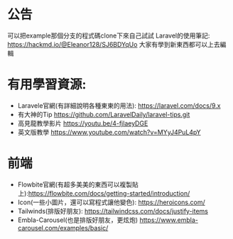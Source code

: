 # 公告
可以把example那個分支的程式碼clone下來自己試試
Laravel的使用筆記: https://hackmd.io/@Eleanor128/SJ6BDYqUo 大家有學到新東西都可以上去編輯



# 有用學習資源:
* Laravele官網(有詳細說明各種東東的用法): https://laravel.com/docs/9.x
* 有大神的Tip https://github.com/LaravelDaily/laravel-tips.git 
* 高見龍教學影片 https://youtu.be/4-fjlaeyDGE
* 英文版教學 https://www.youtube.com/watch?v=MYyJ4PuL4pY

# 前端
* Flowbite官網(有超多美美的東西可以複製貼上):https://flowbite.com/docs/getting-started/introduction/
* Icon(一些小圖片，還可以寫程式讓他變色): https://heroicons.com/
* Tailwinds(排版好朋友): https://tailwindcss.com/docs/justify-items
* Embla-Carousel(也是排版好朋友，更炫炮) https://www.embla-carousel.com/examples/basic/
